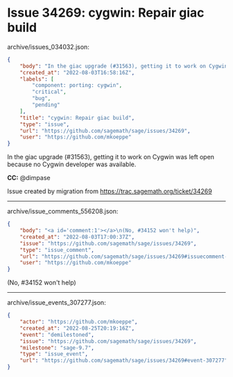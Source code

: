 # Issue 34269: cygwin: Repair giac build

archive/issues_034032.json:
```json
{
    "body": "In the giac upgrade (#31563), getting it to work on Cygwin was left open because no Cygwin developer was available.\n\n\n**CC:**  @dimpase\n\nIssue created by migration from https://trac.sagemath.org/ticket/34269\n\n",
    "created_at": "2022-08-03T16:58:16Z",
    "labels": [
        "component: porting: cygwin",
        "critical",
        "bug",
        "pending"
    ],
    "title": "cygwin: Repair giac build",
    "type": "issue",
    "url": "https://github.com/sagemath/sage/issues/34269",
    "user": "https://github.com/mkoeppe"
}
```
In the giac upgrade (#31563), getting it to work on Cygwin was left open because no Cygwin developer was available.


**CC:**  @dimpase

Issue created by migration from https://trac.sagemath.org/ticket/34269





---

archive/issue_comments_556208.json:
```json
{
    "body": "<a id='comment:1'></a>\n(No, #34152 won't help)",
    "created_at": "2022-08-03T17:00:37Z",
    "issue": "https://github.com/sagemath/sage/issues/34269",
    "type": "issue_comment",
    "url": "https://github.com/sagemath/sage/issues/34269#issuecomment-556208",
    "user": "https://github.com/mkoeppe"
}
```

<a id='comment:1'></a>
(No, #34152 won't help)



---

archive/issue_events_307277.json:
```json
{
    "actor": "https://github.com/mkoeppe",
    "created_at": "2022-08-25T20:19:16Z",
    "event": "demilestoned",
    "issue": "https://github.com/sagemath/sage/issues/34269",
    "milestone": "sage-9.7",
    "type": "issue_event",
    "url": "https://github.com/sagemath/sage/issues/34269#event-307277"
}
```
